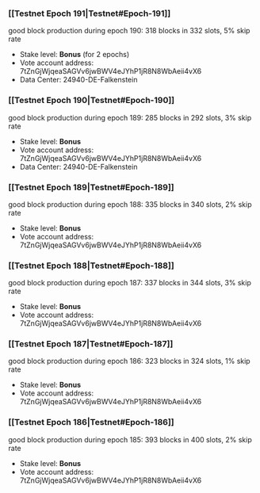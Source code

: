 ### [[Testnet Epoch 191|Testnet#Epoch-191]]
good block production during epoch 190: 318 blocks in 332 slots, 5% skip rate
* Stake level: **Bonus** (for 2 epochs)
* Vote account address: 7tZnGjWjqeaSAGVv6jwBWV4eJYhP1jR8N8WbAeii4vX6
* Data Center: 24940-DE-Falkenstein
### [[Testnet Epoch 190|Testnet#Epoch-190]]
good block production during epoch 189: 285 blocks in 292 slots, 3% skip rate
* Stake level: **Bonus**
* Vote account address: 7tZnGjWjqeaSAGVv6jwBWV4eJYhP1jR8N8WbAeii4vX6
* Data Center: 24940-DE-Falkenstein
### [[Testnet Epoch 189|Testnet#Epoch-189]]
good block production during epoch 188: 335 blocks in 340 slots, 2% skip rate
* Stake level: **Bonus**
* Vote account address: 7tZnGjWjqeaSAGVv6jwBWV4eJYhP1jR8N8WbAeii4vX6
### [[Testnet Epoch 188|Testnet#Epoch-188]]
good block production during epoch 187: 337 blocks in 344 slots, 3% skip rate
* Stake level: **Bonus**
* Vote account address: 7tZnGjWjqeaSAGVv6jwBWV4eJYhP1jR8N8WbAeii4vX6
### [[Testnet Epoch 187|Testnet#Epoch-187]]
good block production during epoch 186: 323 blocks in 324 slots, 1% skip rate
* Stake level: **Bonus**
* Vote account address: 7tZnGjWjqeaSAGVv6jwBWV4eJYhP1jR8N8WbAeii4vX6
### [[Testnet Epoch 186|Testnet#Epoch-186]]
good block production during epoch 185: 393 blocks in 400 slots, 2% skip rate
* Stake level: **Bonus**
* Vote account address: 7tZnGjWjqeaSAGVv6jwBWV4eJYhP1jR8N8WbAeii4vX6